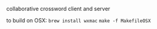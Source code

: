 collaborative crossword client and server

to build on OSX:
`brew install wxmac`
`make -f MakefileOSX`
